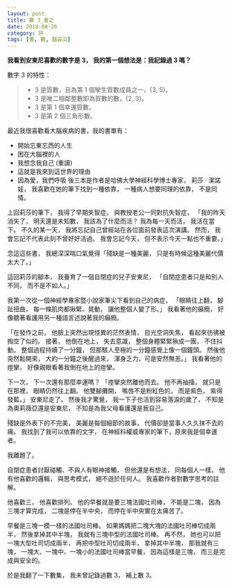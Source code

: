 ```yaml
---
layout: post
title: 數 3_者之
date: 2018-08-26
category: 評
tags: [書, 數, 腦袋瓜]
---
```


**我看到安東尼喜歡的數字是 3，
我的第一個想法是：我記錄過 3 嗎？**


數字 3 的特性：
>* 3 是質數，且為第 1 個孿生質數成員之一，\{3, 5\}。
>* 3 是唯二相鄰整數即為質數的數，\{2, 3\}。
>* 3 是第 1 個幸運質數。
>* 3 是第 2 個三角形數。


<!--more-->
最近我很喜歡看大腦疾病的書，我的書單有：
* 開始忘東忘西的人生
* 困在大腦裡的人
* 我想念我自己 (重讀)
* 這就是我來到這世界的理由
* 因為愛，我們呼吸
後三本是作者是哈佛大學神經科學博士專家，
莉莎 ‧ 潔諾娃，
我喜歡在她的筆下找到一種依靠，
一種病人想要同理的依靠，
不是同情。

上回莉莎的筆下，
我得了早期失智症，
與教授老公一同對抗失智症，
「我的昨天消失了，
明天還是未知數，
我該為了什麼而活？
我為每一天而活，
我活在當下。
不久的某一天，
我將忘記自己曾經站在各位面前發表這次演講。
然而，
我會忘記不代表此刻不曾好好活過。
我會忘記今天，
但不表示今天一點也不重要。」

念這這些書，
我總深深喘口氣覺得「殘缺是一種美麗，
只是有時候這種美麗代價太大了。」

這回莉莎的腳本，
我養育了一個自閉症的兒子安東尼，
「自閉症患者只是和別人不同，
而不是不如人。」

我第一次從一個神經學專家暨小說家筆尖下看到自己的病症，
「眼睛往上翻，
腳趾扭曲，
每一條肌肉都揪緊、晃動，
讓他整個人變了形。」
我看著他的癲癇，
好像聽著看護用另一種語言述說著我的癲癇。

「在發作之前，
他臉上突然出現怪異的茫然表情，
目光空洞失焦，
看起來彷彿被掏空了似的。
接著，
他倒在地上，
失去意識，
整個身體緊緊揪成一團，
不住抖動。
整個過程持續了一分鐘，
但那駭人至極的一分鐘感覺上像一個鐘頭。
然後他突然鬆開來，
大約一分鐘之後醒過來，
渾身乏力，可是安然無恙。」
我看著他的痙攣，
好像親眼看著我倒在地上的痙攣。

下一次，
下一次還有那麼幸運嗎？
「痙攣突然離他而去。
他不再抽搐，
就只是在那裡，
眼睛仍然往上翻。
他雙腳攤開，
嘴唇不是粉紅色的，
而是紫色，
紫得發藍。」
安東尼走了。
然後我才驚覺，
我一下子也活到容易落淚的歲了，
不知是為奧莉薇亞還是安東尼，
不知是為我父母看護還是我自己。

殘缺是外表下的不完美，
美麗是每個細節的故事，
代價卻是當事人久久抹不去的痛。
我找到了我可以依靠的文字，
在神經科權威專家的筆下，原來我是個幸運者。

我離題了。

自閉症患者討厭碰觸、不與人有眼神接觸，
但他還是有想法，
同每個人一樣，
他有他喜歡的邏輯，
與思考模式，
絕不遜於任何人。
我喜歡作者對數字思考的註解。

他喜歡三，
他喜歡排列。
他的早餐就是要三塊法國吐司棒，
不能是二塊，
因為三塊才算完成，
二塊是停在半中央，
而停在半中央實在太痛苦了。

早餐是三塊一模一樣的法國吐司棒。
如果媽媽把二塊大塊的法國吐司棒切成兩半，
然後拿掉其中半塊，
我就有三塊中型的法國吐司棒。
再不然，
她也可以把一塊大型吐司切成兩半，
再把中型吐司切成兩半，
拿掉其中半塊，
那我就有三塊，
一塊大、一塊中、一塊小的法國吐司棒當早餐，
因為這樣是三塊，
而三是完成與安全的。

於是我翻了一下數集，
我未曾記錄過數 3，
補上數 3。
